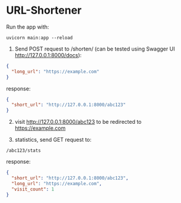 # URL-Shortener

Run the app with:
```commandline
uvicorn main:app --reload
```



1. Send POST request to /shorten/ (can be tested using Swagger UI http://127.0.0.1:8000/docs):
```json
{
  "long_url": "https://example.com"
}
```
response:
```json
{
  "short_url": "http://127.0.0.1:8000/abc123"
}

```
2. visit http://127.0.0.1:8000/abc123 to be redirected to https://example.com

3. statistics, send GET request to:
```
/abc123/stats
```

response:
```json
{
  "short_url": "http://127.0.0.1:8000/abc123",
  "long_url": "https://example.com",
  "visit_count": 1
}
```
